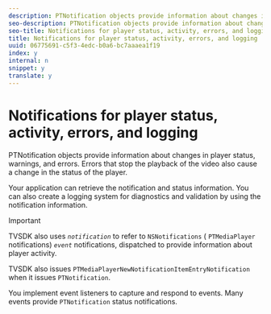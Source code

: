 ```yaml
---
description: PTNotification objects provide information about changes in player status, warnings, and errors. Errors that stop the playback of the video also cause a change in the status of the player.
seo-description: PTNotification objects provide information about changes in player status, warnings, and errors. Errors that stop the playback of the video also cause a change in the status of the player.
seo-title: Notifications for player status, activity, errors, and logging
title: Notifications for player status, activity, errors, and logging
uuid: 06775691-c5f3-4edc-b0a6-bc7aaaea1f19
index: y
internal: n
snippet: y
translate: y
---
```


# Notifications for player status, activity, errors, and logging

PTNotification objects provide information about changes in player status, warnings, and errors. Errors that stop the playback of the video also cause a change in the status of the player.

Your application can retrieve the notification and status information. You can also create a logging system for diagnostics and validation by using the notification information. 

>[!IMPORTANT]
>
>TVSDK also uses *`notification`* to refer to `NSNotifications` ( `PTMediaPlayer` notifications) *`event`* notifications, dispatched to provide information about player activity. 

TVSDK also issues `PTMediaPlayerNewNotificationItemEntryNotification` when it issues `PTNotification`. 

You implement event listeners to capture and respond to events. Many events provide `PTNotification` status notifications. 
